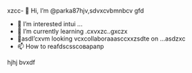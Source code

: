 xzcc- 👋 Hi, I’m @parka87hjv,sdvxcvbmnbcv gfd
- 👀 I’m interested intui ...
- 🌱 I’m currently learning .cxvxzc..gxczx
- 💞️asdI’cxvm looking vcxcollaboraaasccxxzsdte on ...asdzxc
- 📫 How to reafdscsscоварапр
<!---asdxsavxcgbf
parka87/parka87 is a ✨ speciasal ✨ repository because n,mits `README.md` (this file) appears on your GitHub profile.
You can click thedxcvbas Preview link to take a look at your changes.
--->
hjhj
bvxdf
